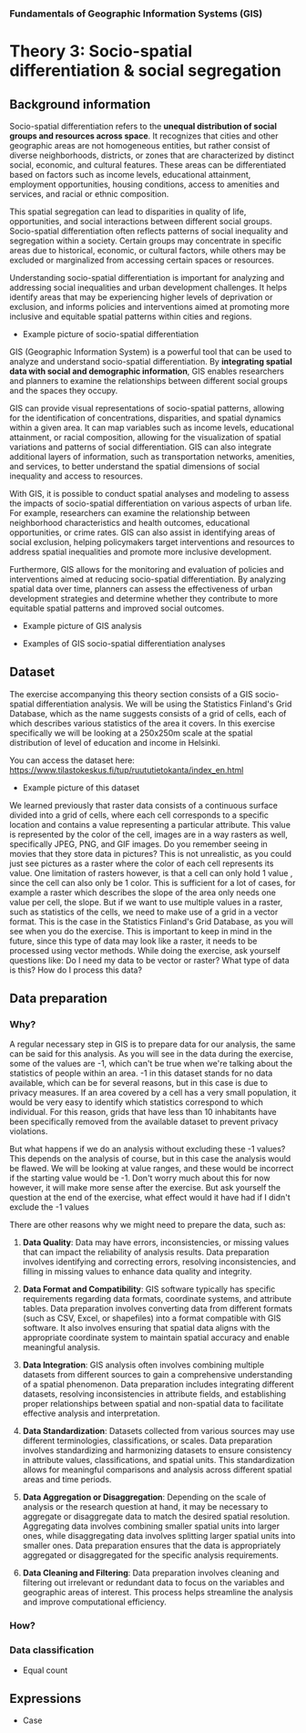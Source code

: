 ### Fundamentals of Geographic Information Systems (GIS)

# Theory 3: Socio-spatial differentiation & social segregation

## Background information
Socio-spatial differentiation refers to the **unequal distribution of social groups and resources across space**. It recognizes that cities and other geographic areas are not homogeneous entities, but rather consist of diverse neighborhoods, districts, or zones that are characterized by distinct social, economic, and cultural features. These areas can be differentiated based on factors such as income levels, educational attainment, employment opportunities, housing conditions, access to amenities and services, and racial or ethnic composition.

This spatial segregation can lead to disparities in quality of life, opportunities, and social interactions between different social groups. Socio-spatial differentiation often reflects patterns of social inequality and segregation within a society. Certain groups may concentrate in specific areas due to historical, economic, or cultural factors, while others may be excluded or marginalized from accessing certain spaces or resources.

Understanding socio-spatial differentiation is important for analyzing and addressing social inequalities and urban development challenges. It helps identify areas that may be experiencing higher levels of deprivation or exclusion, and informs policies and interventions aimed at promoting more inclusive and equitable spatial patterns within cities and regions.

- Example picture of socio-spatial differentiation

GIS (Geographic Information System) is a powerful tool that can be used to analyze and understand socio-spatial differentiation. By **integrating spatial data with social and demographic information**, GIS enables researchers and planners to examine the relationships between different social groups and the spaces they occupy.

GIS can provide visual representations of socio-spatial patterns, allowing for the identification of concentrations, disparities, and spatial dynamics within a given area. It can map variables such as income levels, educational attainment, or racial composition, allowing for the visualization of spatial variations and patterns of social differentiation. GIS can also integrate additional layers of information, such as transportation networks, amenities, and services, to better understand the spatial dimensions of social inequality and access to resources.

With GIS, it is possible to conduct spatial analyses and modeling to assess the impacts of socio-spatial differentiation on various aspects of urban life. For example, researchers can examine the relationship between neighborhood characteristics and health outcomes, educational opportunities, or crime rates. GIS can also assist in identifying areas of social exclusion, helping policymakers target interventions and resources to address spatial inequalities and promote more inclusive development.

Furthermore, GIS allows for the monitoring and evaluation of policies and interventions aimed at reducing socio-spatial differentiation. By analyzing spatial data over time, planners can assess the effectiveness of urban development strategies and determine whether they contribute to more equitable spatial patterns and improved social outcomes.

- Example picture of GIS analysis

- Examples of GIS socio-spatial differentiation analyses

## Dataset
The exercise accompanying this theory section consists of a GIS socio-spatial differentiation analysis. We will be using the Statistics Finland's Grid Database, which as the name suggests consists of a grid of cells, each of which describes various statistics of the area it covers. In this exercise specifically we will be looking at a 250x250m scale at the spatial distribution of level of education and income in Helsinki. 

You can access the dataset here: https://www.tilastokeskus.fi/tup/ruututietokanta/index_en.html

- Example picture of this dataset

We learned previously that raster data consists of a continuous surface divided into a grid of cells, where each cell corresponds to a specific location and contains a value representing a particular attribute. This value is represented by the color of the cell, images are in a way rasters as well, specifically JPEG, PNG, and GIF images. Do you remember seeing in movies that they store data in pictures? This is not unrealistic, as you could just see pictures as a raster where the color of each cell represents its value. One limitation of rasters however, is that a cell can only hold 1 value , since the cell can also only be 1 color. This is sufficient for a lot of cases, for example a raster which describes the slope of the area only needs one value per cell, the slope. But if we want to use multiple values in a raster, such as statistics of the cells, we need to make use of a grid in a vector format. This is the case in the Statistics Finland's Grid Database, as you will see when you do the exercise. This is important to keep in mind in the future, since this type of data may look like a raster, it needs to be processed using vector methods. While doing the exercise, ask yourself questions like: Do I need my data to be vector or raster? What type of data is this? How do I process this data? 

## Data preparation

### Why?
A regular necessary step in GIS is to prepare data for our analysis, the same can be said for this analysis. As you will see in the data during the exercise, some of the values are -1, which can't be true when we're talking about the statistics of people within an area. -1 in this dataset stands for no data available, which can be for several reasons, but in this case is due to privacy measures. If an area covered by a cell has a very small population, it would be very easy to identify which statistics correspond to which individual. For this reason, grids that have less than 10 inhabitants have been specifically removed from the available dataset to prevent privacy violations. 

But what happens if we do an analysis without excluding these -1 values? This depends on the analysis of course, but in this case the analysis would be flawed. We will be looking at value ranges, and these would be incorrect if the starting value would be -1. Don't worry much about this for now however, it will make more sense after the exercise.  But ask yourself the question at the end of the exercise, what effect would it have had if I didn't exclude the -1 values

There are other reasons why we might need to prepare the data, such as: 

1.  **Data Quality**: Data may have errors, inconsistencies, or missing values that can impact the reliability of analysis results. Data preparation involves identifying and correcting errors, resolving inconsistencies, and filling in missing values to enhance data quality and integrity.
    
2.  **Data Format and Compatibility**: GIS software typically has specific requirements regarding data formats, coordinate systems, and attribute tables. Data preparation involves converting data from different formats (such as CSV, Excel, or shapefiles) into a format compatible with GIS software. It also involves ensuring that spatial data aligns with the appropriate coordinate system to maintain spatial accuracy and enable meaningful analysis.
    
3.  **Data Integration**: GIS analysis often involves combining multiple datasets from different sources to gain a comprehensive understanding of a spatial phenomenon. Data preparation includes integrating different datasets, resolving inconsistencies in attribute fields, and establishing proper relationships between spatial and non-spatial data to facilitate effective analysis and interpretation.
    
4.  **Data Standardization**: Datasets collected from various sources may use different terminologies, classifications, or scales. Data preparation involves standardizing and harmonizing datasets to ensure consistency in attribute values, classifications, and spatial units. This standardization allows for meaningful comparisons and analysis across different spatial areas and time periods.
    
5.  **Data Aggregation or Disaggregation**: Depending on the scale of analysis or the research question at hand, it may be necessary to aggregate or disaggregate data to match the desired spatial resolution. Aggregating data involves combining smaller spatial units into larger ones, while disaggregating data involves splitting larger spatial units into smaller ones. Data preparation ensures that the data is appropriately aggregated or disaggregated for the specific analysis requirements.
    
6.  **Data Cleaning and Filtering**: Data preparation involves cleaning and filtering out irrelevant or redundant data to focus on the variables and geographic areas of interest. This process helps streamline the analysis and improve computational efficiency.

### How? 

### Data classification 
- Equal count

## Expressions
- Case



<!--stackedit_data:
eyJkaXNjdXNzaW9ucyI6eyJUSm5Lc3l5V01vRlFneHl0Ijp7In
N0YXJ0IjoxNTA0LCJlbmQiOjE1MTksInRleHQiOiJFeGFtcGxl
IHBpY3R1cmUifSwiNXNSZ3c2RE5QZmJCSWNmaSI6eyJzdGFydC
I6MzI5NCwiZW5kIjozMzI3LCJ0ZXh0IjoiLSBFeGFtcGxlIHBp
Y3R1cmUgb2YgR0lTIGFuYWx5c2lzIn0sIndZT2pWYlBHQVZuS2
VldXEiOnsic3RhcnQiOjM5MjMsImVuZCI6Mzk1NiwidGV4dCI6
Ii0gRXhhbXBsZSBwaWN0dXJlIG9mIHRoaXMgZGF0YXNldCJ9LC
J4dTVKYTlteDhUVkNxT0tJIjp7InN0YXJ0IjozOTU4LCJlbmQi
OjUyNzAsInRleHQiOiJXZSBsZWFybmVkIHByZXZpb3VzbHkgdG
hhdCByYXN0ZXIgZGF0YSBjb25zaXN0cyBvZiBhIGNvbnRpbnVv
dXMgc3VyZmFjZSBkaXZpZGVk4oCmIn0sIkpMMDhaTzltZDFndn
RtNTUiOnsic3RhcnQiOjM4MjYsImVuZCI6MzkyMSwidGV4dCI6
IllvdSBjYW4gYWNjZXNzIHRoZSBkYXRhc2V0IGhlcmU6IGh0dH
BzOi8vd3d3LnRpbGFzdG9rZXNrdXMuZmkvdHVwL3J1dXR1dGll
dG9rYW7igKYifSwiY0pneGp2WklBMnI3WUJzbCI6eyJzdGFydC
I6MzMyOSwiZW5kIjozMzg1LCJ0ZXh0IjoiLSBFeGFtcGxlcyBv
ZiBHSVMgc29jaW8tc3BhdGlhbCBkaWZmZXJlbnRpYXRpb24gYW
5hbHlzZXMifX0sImNvbW1lbnRzIjp7ImZVTlVwUUNhazNGQ2s1
WjciOnsiZGlzY3Vzc2lvbklkIjoiVEpuS3N5eVdNb0ZRZ3h5dC
IsInN1YiI6ImdoOjQwMzA0Nzg4IiwidGV4dCI6IkFkZCBwaWN0
dXJlIiwiY3JlYXRlZCI6MTY4NjYzNjU0NjQyMn0sImZMQ0hmcz
BWZHd4MXFEVVciOnsiZGlzY3Vzc2lvbklkIjoiNXNSZ3c2RE5Q
ZmJCSWNmaSIsInN1YiI6ImdoOjQwMzA0Nzg4IiwidGV4dCI6Ik
FkZCBwaWN0dXJlIiwiY3JlYXRlZCI6MTY4NjYzNjc3MjU5MH0s
Ik9WZUNQbk9VWGRJcU1PWGciOnsiZGlzY3Vzc2lvbklkIjoid1
lPalZiUEdBVm5LZWV1cSIsInN1YiI6ImdoOjQwMzA0Nzg4Iiwi
dGV4dCI6IkFkZCBwaWN0dXJlIiwiY3JlYXRlZCI6MTY4NjYzOD
I1NzY4OH0sIlU5a3h4eVBRMTZQUTVWd3ciOnsiZGlzY3Vzc2lv
bklkIjoieHU1SmE5bXg4VFZDcU9LSSIsInN1YiI6ImdoOjQwMz
A0Nzg4IiwidGV4dCI6IkNoZWNrIGZvciBhY2N1cmFjeSIsImNy
ZWF0ZWQiOjE2ODY2MzgyNjU2MDF9LCJGazFpRjk1bTcyYjBiYk
NsIjp7ImRpc2N1c3Npb25JZCI6IkpMMDhaTzltZDFndnRtNTUi
LCJzdWIiOiJnaDo0MDMwNDc4OCIsInRleHQiOiJDaGVjayBpZi
BvcGVuIiwiY3JlYXRlZCI6MTY4NjYzODQzMzkyMX0sIlpaT0JT
QUpEWGhtdk9pREUiOnsiZGlzY3Vzc2lvbklkIjoiY0pneGp2Wk
lBMnI3WUJzbCIsInN1YiI6ImdoOjQwMzA0Nzg4IiwidGV4dCI6
IkFkZCBsaW5rcyIsImNyZWF0ZWQiOjE2ODY2MzkzMzE1NzR9fS
wiaGlzdG9yeSI6Wy0xMTIyNzk3NTE3LC0xNzU0ODUxNzMsMTMz
MjM3NDk0OCwtMTcwNTI1ODkyNywtMTU0MzUwNTAxNV19
-->
